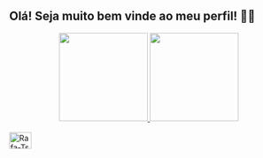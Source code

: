 ## Olá! Seja muito bem vinde ao meu perfil! 👋😊
<!--
- 🔭 Trabalhando em projetos de Data Science
- 🌱 Estudando Administração e Data Science
- 📫 Email: janainarezende13@hotmail.com ou Discord: Jan_R#8702
- 😄 Pronouns: Elu/-e
- ⚡ Fun fact: ...
-->
<div align = "center">
  <a href="https://github.com/RezendeJan">
  <img height = "160em" src = "https://github-readme-stats.vercel.app/api?username=RezendeJan&show_icons=true&theme=tokyonight&include_all_commits=true&count_private=true" />
  <img height = "160em" src = "https://github-readme-stats.vercel.app/api/top-langs/?username=RezendeJan&layout=compact&langs_count=7&theme=tokyonight" />

</div>
  <div style = "display: inline_block"> <br>
  <img align = "center" alt = "Rafa-Ts" height = "30" width = "40" src = src = "https://cdn.jsdelivr.net/gh/devicons/devicon/icons/python/python-original.svg" /> 
</div>
  

  
  ##
